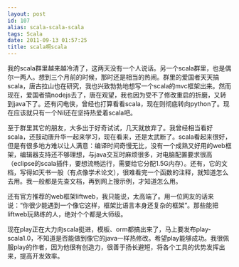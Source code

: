 ```yaml
---
layout: post
id: 107
alias: scala-scala-scala
tags: Scala
date: 2011-09-13 01:57:25
title: scala啊scala
---
```


我的scala群里越来越冷清了，这两天没有一个人说话。另一个scala群里，也是偶尔一两人。想到三个月前的时候，那时还是相当的热闹。群里的爱国者天天搞scala，唐古拉山也在研究，我也兴致勃勃地想写一个scala的mvc框架出来。然而现在，爱国者搞nodejs去了，唐在观望，我也因为受不了修改重启的折磨，又转到java下了。还有闪电侠，曾经也打算看看scala，现在则彻底转向python了。现在应该就只有一个Nil还在坚持热爱着scala吧。 

<span id="more-107"></span>
<p>至于群里其它的朋友，大多出于好奇试试，几天就放弃了。我曾经相当看好scala，还鼓动唐升华一起来学习，现在看来，还是太武断了。scala看起来很好，但是有很多地方难以让人满意：编译时间奇慢无比，没有一个成熟又好用的web框架，编辑器支持还不够理想，与java交互时麻烦很多，对电脑配置要求很高（eclipse的scala插件，要想流畅运行，需要给它分配1.5G内存）。还有，它的文档，写得如天书一般（有点像学术论文），很难看完一个函数的注释，就知道怎么去用。我一般都是先查文档，再到网上搜示例，才知道怎么用。
<p>还有官方推荐的web框架liftweb，我只能说，太高端了。用一位网友的话来说：“你很少能遇到一个像它这样，框架比语言本身还复杂的框架”。那些能把liftweb玩熟练的人，绝对个个都是大师级。
<p>现在play正在大力向scala挺进，模板、orm都搞出来了，马上要发布play-scala1.0，不知道是否能做到像它的java一样热修改。希望play能够成功。我很佩服play的作者，因为他很有创造力，很善于扬长避短，将各个工具的优势发挥出来，提高开发效率。
